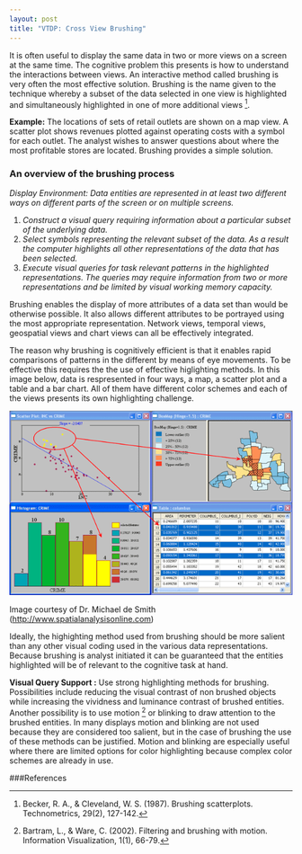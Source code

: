 ```yaml
---
layout: post
title: "VTDP: Cross View Brushing" 
---
```


It is often useful to display the same data in two or more views on a screen at the same time. The cognitive problem this presents is how to understand the interactions between views. An interactive method called brushing is very often the most effective solution. Brushing is the name given to the technique whereby a subset of the data selected in one view is highlighted and simultaneously highlighted in one of more additional views [^1]. 

**Example:** The locations of sets of retail outlets are shown on a map view. A scatter plot shows revenues plotted against operating costs with a symbol for each outlet. The analyst wishes to answer questions about where the most profitable stores are located. Brushing provides a simple solution. 

### An overview of the brushing process  

*Display Environment: Data entities are represented in at least two different ways on different parts of the screen or on multiple screens.*

1. *Construct a visual query requiring information about a particular subset of the underlying data.* 
2. *Select symbols representing the relevant subset of the data. As a result the computer highlights all other representations of the data that has been selected.* 
3. *Execute visual queries for task relevant patterns in the highlighted representations. The queries may require information from two or more representations and be limited by visual working memory capacity.*  

Brushing enables the display of more attributes of a data set than would be otherwise possible. It also allows different attributes to be portrayed using the most appropriate representation. Network views, temporal views, geospatial views and chart views can all be effectively integrated.

The reason why brushing is cognitively efficient is that it enables rapid comparisons of patterns in the different by means of eye movements.  To be effective this requires the the use of effective higlighting methods. In this image below, data is respresented in four ways, a map, a scatter plot and a table and a bar chart. All of them have different color schemes and each of the views presents its own highlighting challenge. 

![Brushing example](/images/MikeDeSmith_Brushing.gif)

Image courtesy of Dr. Michael de Smith (http://www.spatialanalysisonline.com)

Ideally, the highighting method used from brushing should be more salient than any other visual coding used in the various data representations. Because brushing is analyst initiated it can be guaranteed that the entities highlighted will be of relevant to the cognitive task at hand. 

**Visual Query Support :** Use strong highlighting methods for brushing. Possibilities include reducing the visual contrast of non brushed objects while increasing the vividness and luminance contrast of brushed entities. Another possibility is to use motion [^2] or blinking to draw attention to the brushed entities. In many displays motion and blinking are not used because they are considered too salient, but in the case of brushing the use of these methods can be justified. Motion and blinking are especially useful where there are limited options for color highlighting because complex color schemes are already in use. 

###References 
[^1]: Becker, R. A., & Cleveland, W. S. (1987). Brushing scatterplots. Technometrics, 29(2), 127-142.
[^2]: Bartram, L., & Ware, C. (2002). Filtering and brushing with motion. Information Visualization, 1(1), 66-79.
 
 
     
  
